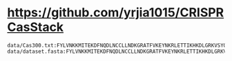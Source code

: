 # https://github.com/yrjia1015/CRISPRCasStack

```console
data/Cas300.txt:FYLVNKKMITEKDFNQDLNCCLLNDKGRATFVKEYNKRLETTIKHKDLGRKVSYQRLIRL
data/dataset.fasta:FYLVNKKMITEKDFNQDLNCCLLNDKGRATFVKEYNKRLETTIKHKDLGRKVSYQRLIRL

```
